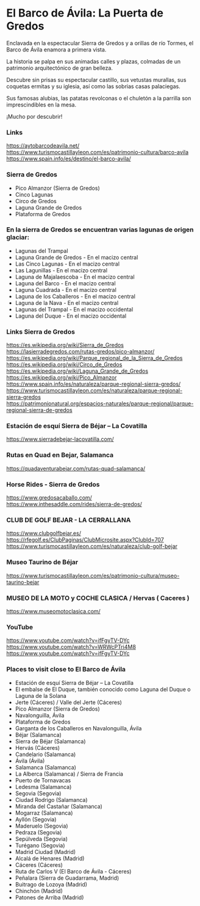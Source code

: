 # El Barco de Ávila: La Puerta de Gredos

Enclavada en la espectacular Sierra de Gredos y a orillas de río Tormes, el Barco de Ávila enamora a primera vista.

La historia se palpa en sus animadas calles y plazas, colmadas de un patrimonio arquitectónico de gran belleza.

Descubre sin prisas su espectacular castillo, sus vetustas murallas, sus coquetas ermitas y su iglesia, así como las sobrias casas palaciegas.

Sus famosas alubias, las patatas revolconas o el chuletón a la parrilla son imprescindibles en la mesa.

¡Mucho por descubrir!


### Links
https://aytobarcodeavila.net/<BR>
https://www.turismocastillayleon.com/es/patrimonio-cultura/barco-avila<BR>
https://www.spain.info/es/destino/el-barco-avila/<BR>

### Sierra de Gredos
* Pico Almanzor (Sierra de Gredos)
* Cinco Lagunas
* Circo de Gredos
* Laguna Grande de Gredos  
* Plataforma de Gredos


### En la sierra de Gredos se encuentran varias lagunas de origen glaciar:
* Lagunas del Trampal
* Laguna Grande de Gredos - En el macizo central
* Las Cinco Lagunas - En el macizo central
* Las Lagunillas - En el macizo central
* Laguna de Majalaescoba - En el macizo central
* Laguna del Barco - En el macizo central
* Laguna Cuadrada - En el macizo central
* Laguna de los Caballeros - En el macizo central
* Laguna de la Nava - En el macizo central
* Lagunas del Trampal - En el macizo occidental
* Laguna del Duque - En el macizo occidental



### Links Sierra de Gredos
https://es.wikipedia.org/wiki/Sierra_de_Gredos<BR>
https://lasierradegredos.com/rutas-gredos/pico-almanzor/<BR>
https://es.wikipedia.org/wiki/Parque_regional_de_la_Sierra_de_Gredos<BR>
https://es.wikipedia.org/wiki/Circo_de_Gredos<BR>
https://es.wikipedia.org/wiki/Laguna_Grande_de_Gredos<BR>
https://es.wikipedia.org/wiki/Pico_Almanzor<BR>
https://www.spain.info/es/naturaleza/parque-regional-sierra-gredos/<BR>
https://www.turismocastillayleon.com/es/naturaleza/parque-regional-sierra-gredos<BR>
https://patrimonionatural.org/espacios-naturales/parque-regional/parque-regional-sierra-de-gredos<BR>

### Estación de esquí Sierra de Béjar – La Covatilla
https://www.sierradebejar-lacovatilla.com/<BR>

### Rutas en Quad en Bejar, Salamanca
https://quadaventurabejar.com/rutas-quad-salamanca/<BR>

### Horse Rides - Sierra de Gredos
https://www.gredosacaballo.com/<BR>
https://www.inthesaddle.com/rides/sierra-de-gredos/<BR>

### CLUB DE GOLF BEJAR - LA CERRALLANA
https://www.clubgolfbejar.es/<BR>
https://rfegolf.es/ClubPaginas/ClubMicrosite.aspx?ClubId=707<BR>
https://www.turismocastillayleon.com/es/naturaleza/club-golf-bejar<BR>

### Museo Taurino de Béjar
https://www.turismocastillayleon.com/es/patrimonio-cultura/museo-taurino-bejar<BR>

### MUSEO DE LA MOTO y COCHE CLASICA / Hervas ( Caceres )
https://www.museomotoclasica.com/<BR>

### YouTube
https://www.youtube.com/watch?v=ifFgyTV-DYc<BR>
https://www.youtube.com/watch?v=WRWcPTri4M8<BR>
https://www.youtube.com/watch?v=ifFgyTV-DYc<BR>

### Places to visit close to El Barco de Ávila
* Estación de esquí Sierra de Béjar – La Covatilla
* El embalse de El Duque, también conocido como Laguna del Duque o Laguna de la Solana
* Jerte (Cáceres) / Valle del Jerte (Cáceres)
* Pico Almanzor (Sierra de Gredos)
* Navalonguilla, Ávila
* Plataforma de Gredos
* Garganta de los Caballeros en Navalonguilla, Ávila
* Béjar (Salamanca)
* Sierra de Béjar (Salamanca)
* Hervás (Cáceres)
* Candelario (Salamanca)
* Ávila (Ávila)
* Salamanca (Salamanca)
* La Alberca (Salamanca) / Sierra de Francia
* Puerto de Tornavacas
* Ledesma (Salamanca)
* Segovia (Segovia)
* Ciudad Rodrigo (Salamanca)
* Miranda del Castañar (Salamanca)
* Mogarraz (Salamanca)
* Ayllón (Segovia)
* Maderuelo (Segovia)
* Pedraza (Segovia)
* Sepúlveda (Segovia)
* Turégano (Segovia)
* Madrid Ciudad (Madrid)
* Alcalá de Henares (Madrid)
* Cáceres (Cáceres)
* Ruta de Carlos V (El Barco de Ávila - Cáceres)
* Peñalara (Sierra de Guadarrama, Madrid)
* Buitrago de Lozoya (Madrid)
* Chinchón (Madrid)
* Patones de Arriba (Madrid)

  
